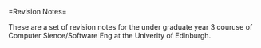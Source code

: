 =Revision Notes=

These are a set of revision notes for the under graduate year 3 couruse of Computer Sience/Software Eng at the Univerity of Edinburgh.
